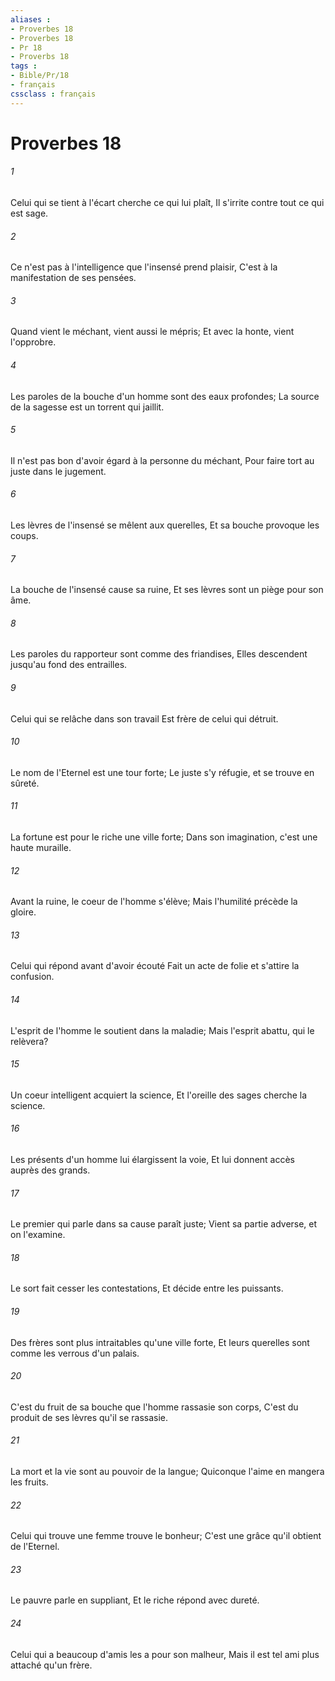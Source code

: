 ```yaml
---
aliases : 
- Proverbes 18
- Proverbes 18
- Pr 18
- Proverbs 18
tags : 
- Bible/Pr/18
- français
cssclass : français
---
```


# Proverbes 18

###### 1
Celui qui se tient à l'écart cherche ce qui lui plaît, Il s'irrite contre tout ce qui est sage.
###### 2
Ce n'est pas à l'intelligence que l'insensé prend plaisir, C'est à la manifestation de ses pensées.
###### 3
Quand vient le méchant, vient aussi le mépris; Et avec la honte, vient l'opprobre.
###### 4
Les paroles de la bouche d'un homme sont des eaux profondes; La source de la sagesse est un torrent qui jaillit.
###### 5
Il n'est pas bon d'avoir égard à la personne du méchant, Pour faire tort au juste dans le jugement.
###### 6
Les lèvres de l'insensé se mêlent aux querelles, Et sa bouche provoque les coups.
###### 7
La bouche de l'insensé cause sa ruine, Et ses lèvres sont un piège pour son âme.
###### 8
Les paroles du rapporteur sont comme des friandises, Elles descendent jusqu'au fond des entrailles.
###### 9
Celui qui se relâche dans son travail Est frère de celui qui détruit.
###### 10
Le nom de l'Eternel est une tour forte; Le juste s'y réfugie, et se trouve en sûreté.
###### 11
La fortune est pour le riche une ville forte; Dans son imagination, c'est une haute muraille.
###### 12
Avant la ruine, le coeur de l'homme s'élève; Mais l'humilité précède la gloire.
###### 13
Celui qui répond avant d'avoir écouté Fait un acte de folie et s'attire la confusion.
###### 14
L'esprit de l'homme le soutient dans la maladie; Mais l'esprit abattu, qui le relèvera?
###### 15
Un coeur intelligent acquiert la science, Et l'oreille des sages cherche la science.
###### 16
Les présents d'un homme lui élargissent la voie, Et lui donnent accès auprès des grands.
###### 17
Le premier qui parle dans sa cause paraît juste; Vient sa partie adverse, et on l'examine.
###### 18
Le sort fait cesser les contestations, Et décide entre les puissants.
###### 19
Des frères sont plus intraitables qu'une ville forte, Et leurs querelles sont comme les verrous d'un palais.
###### 20
C'est du fruit de sa bouche que l'homme rassasie son corps, C'est du produit de ses lèvres qu'il se rassasie.
###### 21
La mort et la vie sont au pouvoir de la langue; Quiconque l'aime en mangera les fruits.
###### 22
Celui qui trouve une femme trouve le bonheur; C'est une grâce qu'il obtient de l'Eternel.
###### 23
Le pauvre parle en suppliant, Et le riche répond avec dureté.
###### 24
Celui qui a beaucoup d'amis les a pour son malheur, Mais il est tel ami plus attaché qu'un frère.
